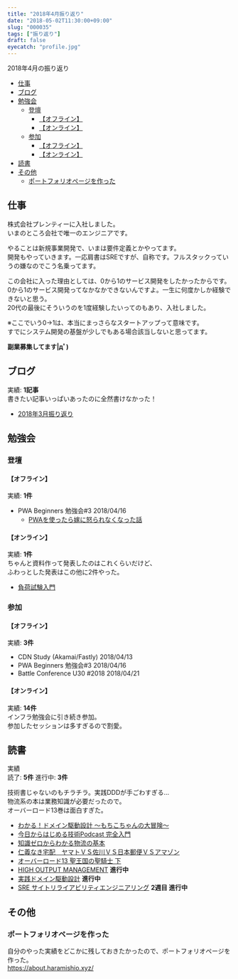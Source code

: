 ```yaml
---
title: "2018年4月振り返り"
date: "2018-05-02T11:30:00+09:00"
slug: "000035"
tags: ["振り返り"]
draft: false
eyecatch: "profile.jpg"
---
```

2018年4月の振り返り

* [仕事](#%E4%BB%95%E4%BA%8B)
* [ブログ](#%E3%83%96%E3%83%AD%E3%82%B0)
* [勉強会](#%E5%8B%89%E5%BC%B7%E4%BC%9A)
  * [登壇](#%E7%99%BB%E5%A3%87)
      * [【オフライン】](#%E3%82%AA%E3%83%95%E3%83%A9%E3%82%A4%E3%83%B3)
      * [【オンライン】](#%E3%82%AA%E3%83%B3%E3%83%A9%E3%82%A4%E3%83%B3)
  * [参加](#%E5%8F%82%E5%8A%A0)
      * [【オフライン】](#%E3%82%AA%E3%83%95%E3%83%A9%E3%82%A4%E3%83%B3-1)
      * [【オンライン】](#%E3%82%AA%E3%83%B3%E3%83%A9%E3%82%A4%E3%83%B3-1)
* [読書](#%E8%AA%AD%E6%9B%B8)
* [その他](#%E3%81%9D%E3%81%AE%E4%BB%96)
  * [ポートフォリオページを作った](#%e3%83%9d%e3%83%bc%e3%83%88%e3%83%95%e3%82%a9%e3%83%aa%e3%82%aa%e3%83%9a%e3%83%bc%e3%82%b8%e3%82%92%e4%bd%9c%e3%81%a3%e3%81%9f)

## 仕事
株式会社プレンティーに入社しました。  
いまのところ会社で唯一のエンジニアです。  

やることは新規事業開発で、いまは要件定義とかやってます。  
開発もやっていきます。一応肩書はSREですが、自称です。フルスタックっていうの嫌なのでこう名乗ってます。

この会社に入った理由としては、0から1のサービス開発をしたかったからです。  
0から1のサービス開発ってなかなかできないんですよ。一生に何度かしか経験できないと思う。    
20代の最後にそういうのを1度経験したいってのもあり、入社しました。

※ここでいう0->1は、本当にまっさらなスタートアップって意味です。  
 すでにシステム開発の基盤が少しでもある場合該当しないと思ってます。

**副業募集してます|дﾟ)**

## ブログ
実績: **1記事**  
書きたい記事いっぱいあったのに全然書けなかった！

* [2018年3月振り返り](http://localhost:1313/post/000034/)

## 勉強会
### 登壇
#### 【オフライン】
実績: **1件**

* PWA Beginners 勉強会#3 2018/04/16
  * [PWAを使ったら嫁に怒られなくなった話](https://speakerdeck.com/morix1500/pwawoshi-tutarajia-ninu-rarenakunatutahua)

#### 【オンライン】
実績: **1件**  
ちゃんと資料作って発表したのはこれくらいだけど、  
ふわっとした発表はこの他に2件やった。

* [負荷試験入門](https://speakerdeck.com/morix1500/fu-he-shi-yan-ru-men)

### 参加
#### 【オフライン】
実績: **3件**

* CDN Study (Akamai/Fastly) 2018/04/13
* PWA Beginners 勉強会#3 2018/04/16
* Battle Conference U30 #2018 2018/04/21

#### 【オンライン】
実績: **14件**  
インフラ勉強会に引き続き参加。  
参加したセッションは多すぎるので割愛。

## 読書
実績  
読了: **5件** 進行中: **3件** 

技術書じゃないのもチラチラ。実践DDDが手ごわすぎる…  
物流系の本は業務知識が必要だったので。  
オーバーロード13巻は面白すぎた。

* [わかる！ドメイン駆動設計 ～もちこちゃんの大冒険～](https://booth.pm/ja/items/392260)
* [今日からはじめる技術Podcast 完全入門](https://booth.pm/ja/items/828339)
* [知識ゼロからわかる物流の基本](https://www.amazon.co.jp/%E7%9F%A5%E8%AD%98%E3%82%BC%E3%83%AD%E3%81%8B%E3%82%89%E3%82%8F%E3%81%8B%E3%82%8B%E7%89%A9%E6%B5%81%E3%81%AE%E5%9F%BA%E6%9C%AC-%E5%88%88%E5%B1%8B-%E5%A4%A7%E8%BC%94/dp/4802611374/ref=sr_1_1?ie=UTF8&qid=1525235094&sr=8-1&keywords=%E7%89%A9%E6%B5%81)
* [仁義なき宅配　ヤマトＶＳ佐川ＶＳ日本郵便ＶＳアマゾン](https://www.amazon.co.jp/gp/product/B06ZXR16H8/ref=oh_aui_d_detailpage_o05_?ie=UTF8&psc=1)
* [オーバーロード13 聖王国の聖騎士 下](https://www.amazon.co.jp/gp/product/404734947X/ref=oh_aui_detailpage_o01_s00?ie=UTF8&psc=1)
* [HIGH OUTPUT MANAGEMENT](https://amzn.to/2GorJbB) **進行中**
* [実践ドメイン駆動設計](https://www.amazon.co.jp/%E5%AE%9F%E8%B7%B5%E3%83%89%E3%83%A1%E3%82%A4%E3%83%B3%E9%A7%86%E5%8B%95%E8%A8%AD%E8%A8%88-%E3%83%B4%E3%82%A1%E3%83%BC%E3%83%B3-%E3%83%B4%E3%82%A1%E3%83%BC%E3%83%8E%E3%83%B3-ebook/dp/B00UX9VJGW/ref=tmm_kin_swatch_0?_encoding=UTF8&qid=1525235299&sr=8-2) **進行中**
* [SRE サイトリライアビリティエンジニアリング](https://amzn.to/2J94Mah) **2週目 進行中**

## その他
### ポートフォリオページを作った
自分のやった実績をどこかに残しておきたかったので、ポートフォリオページを作った。  
<https://about.haramishio.xyz/>